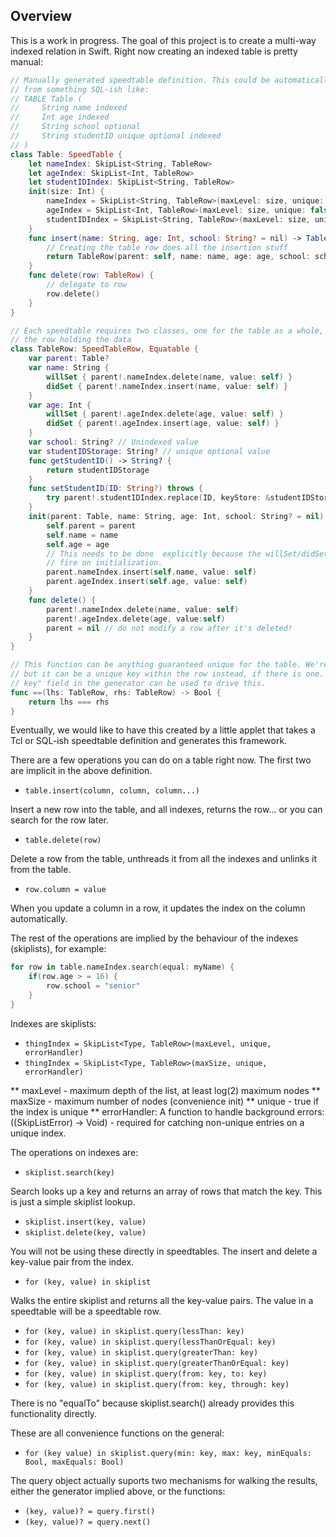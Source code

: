 ## Overview

This is a work in progress. The goal of this project is to create a multi-way indexed relation in Swift. Right now creating an indexed table is pretty manual:

```swift
// Manually generated speedtable definition. This could be automatically generated
// from something SQL-ish like:
// TABLE Table (
//     String name indexed
//     Int age indexed
//     String school optional
//     String studentID unique optional indexed
// )
class Table: SpeedTable {
    let nameIndex: SkipList<String, TableRow>
    let ageIndex: SkipList<Int, TableRow>
    let studentIDIndex: SkipList<String, TableRow>
    init(size: Int) {
        nameIndex = SkipList<String, TableRow>(maxLevel: size, unique: false)
        ageIndex = SkipList<Int, TableRow>(maxLevel: size, unique: false)
        studentIDIndex = SkipList<String, TableRow>(maxLevel: size, unique: true)
    }
    func insert(name: String, age: Int, school: String? = nil) -> TableRow {
        // Creating the table row does all the insertion stuff
        return TableRow(parent: self, name: name, age: age, school: school)
    }
    func delete(row: TableRow) {
        // delegate to row
        row.delete()
    }
}

// Each speedtable requires two classes, one for the table as a whole, one for
// the row holding the data
class TableRow: SpeedTableRow, Equatable {
    var parent: Table?
    var name: String {
        willSet { parent!.nameIndex.delete(name, value: self) }
        didSet { parent!.nameIndex.insert(name, value: self) }
    }
    var age: Int {
        willSet { parent!.ageIndex.delete(age, value: self) }
        didSet { parent!.ageIndex.insert(age, value: self) }
    }
    var school: String? // Unindexed value
    var studentIDStorage: String? // unique optional value
    func getStudentID() -> String? {
        return studentIDStorage
    }
    func setStudentID(ID: String?) throws {
        try parent!.studentIDIndex.replace(ID, keyStore: &studentIDStorage, value: self)
    }
    init(parent: Table, name: String, age: Int, school: String? = nil) {
        self.parent = parent
        self.name = name
        self.age = age
        // This needs to be done  explicitly because the willSet/didSet doesn't
        // fire on initialization.
        parent.nameIndex.insert(self.name, value: self)
        parent.ageIndex.insert(self.age, value: self)
    }
    func delete() {
        parent!.nameIndex.delete(name, value: self)
        parent!.ageIndex.delete(age, value:self)
        parent = nil // do not modify a row after it's deleted!
    }
}

// This function can be anything guaranteed unique for the table. We're using === here
// but it can be a unique key within the row instead, if there is one. Possibly a "primary
// key" field in the generator can be used to drive this.
func ==(lhs: TableRow, rhs: TableRow) -> Bool {
    return lhs === rhs
}
```

Eventually, we would like to have this created by a little applet that takes a Tcl
or SQL-ish speedtable definition and generates this framework.

There are a few operations you can do on a table right now. The first two are implicit
in the above definition.

* ```table.insert(column, column, column...)```

Insert a new row into the table, and all indexes, returns the row... or you can search for the row later.

* ```table.delete(row)```

Delete a row from the table, unthreads it from all the indexes and unlinks it from the table.

* ```row.column = value```

When you update a column in a row, it updates the index on the column automatically.

The rest of the operations are implied by the behaviour of the indexes (skiplists), for
example:

```swift
for row in table.nameIndex.search(equal: myName) {
	if(row.age > = 16) {
		row.school = "senior"
	}
}
```

Indexes are skiplists:
 
* ```thingIndex = SkipList<Type, TableRow>(maxLevel, unique, errorHandler)```
* ```thingIndex = SkipList<Type, TableRow>(maxSize, unique, errorHandler)```

** maxLevel - maximum depth of the list, at least log(2) maximum nodes
** maxSize - maximum number of nodes (convenience init)
** unique - true if the index is unique
** errorHandler: A function to handle background errors: ((SkipListError<Key>) -> Void) - required for catching non-unique entries on a unique index.

The operations on indexes are:

* ```skiplist.search(key)```

Search looks up a key and returns an array of rows that match the key. This is just a simple skiplist lookup.

* ```skiplist.insert(key, value)```
* ```skiplist.delete(key, value)```

You will not be using these directly in speedtables. The insert and delete a key-value pair from the index.

* ```for (key, value) in skiplist```

Walks the entire skiplist and returns all the key-value pairs. The value in a speedtable will be a speedtable row.

* ```for (key, value) in skiplist.query(lessThan: key)```
* ```for (key, value) in skiplist.query(lessThanOrEqual: key)```
* ```for (key, value) in skiplist.query(greaterThan: key)```
* ```for (key, value) in skiplist.query(greaterThanOrEqual: key)```
* ```for (key, value) in skiplist.query(from: key, to: key)```
* ```for (key, value) in skiplist.query(from: key, through: key)```

There is no "equalTo" because skiplist.search() already provides this functionality
directly.

These are all convenience functions on the general:

* ```for (key value) in skiplist.query(min: key, max: key, minEquals: Bool, maxEquals: Bool)```

The query object actually suports two mechanisms for walking the results, either the
generator implied above, or the functions:

* ```(key, value)? = query.first()```
* ```(key, value)? = query.next()```

